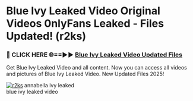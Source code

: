 # Blue Ivy Leaked Video Original Videos 0nlyFans Leaked - Files Updated! (r2ks)

<h3>🔴 CLICK HERE 🌐==►► <a href="https://tinyurl.com/3hn5wdd3" rel="nofollow">Blue Ivy Leaked Video Updated Files</a></h3>

Get Blue Ivy Leaked Video and all content. Now you can access all videos and pictures of Blue Ivy Leaked Video. New Updated Files 2025!

[![r2ks](https://i.imgur.com/4HnBqBT.gif)](https://tinyurl.com/3hn5wdd3)
annabella ivy leaked<br>
blue ivy leaked video
